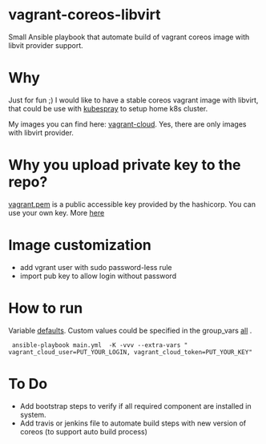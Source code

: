 # vagrant-coreos-libvirt

Small Ansible playbook that automate build of vagrant coreos image with libvit provider support.

# Why

Just for fun ;)
I would like to have a stable coreos vagrant image with libvirt, that could be use with [kubespray](https://github.com/kubernetes-incubator/kubespray) to setup home k8s cluster.

My images you can find here: [vagrant-cloud](https://app.vagrantup.com/kaarolch). Yes, there are only images with libvirt provider.

# Why you upload private key to the repo?

[vagrant.pem](vagrant.pem) is a public accessible key provided by the hashicorp. You can use your own key. More [here](https://www.vagrantup.com/docs/vagrantfile/ssh_settings.html)

# Image customization

* add vgrant user with sudo password-less rule
* import pub key to allow login without password

# How to run
Variable [defaults](roles/vagrant-image/defaults/main.yml). Custom values could be specified in the group_vars [all](group-vars/all) .

```
 ansible-playbook main.yml  -K -vvv --extra-vars " vagrant_cloud_user=PUT_YOUR_LOGIN, vagrant_cloud_token=PUT_YOUR_KEY"

```


# To Do
* Add bootstrap steps to verify if all required component are installed in system.
* Add travis or jenkins file to automate build steps with new version of coreos (to support auto build process)
